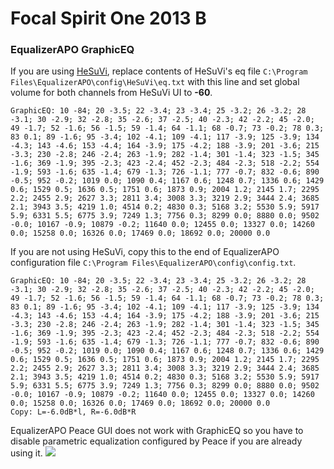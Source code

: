 # Focal Spirit One 2013 B
### EqualizerAPO GraphicEQ
If you are using [HeSuVi](https://sourceforge.net/projects/hesuvi/), replace contents of HeSuVi's eq file `C:\Program Files\EqualizerAPO\config\HeSuVi\eq.txt` with this line and set global volume for both channels from HeSuVi UI to **-60**.
```
GraphicEQ: 10 -84; 20 -3.5; 22 -3.4; 23 -3.4; 25 -3.2; 26 -3.2; 28 -3.1; 30 -2.9; 32 -2.8; 35 -2.6; 37 -2.5; 40 -2.3; 42 -2.2; 45 -2.0; 49 -1.7; 52 -1.6; 56 -1.5; 59 -1.4; 64 -1.1; 68 -0.7; 73 -0.2; 78 0.3; 83 0.1; 89 -1.6; 95 -3.4; 102 -4.1; 109 -4.1; 117 -3.9; 125 -3.9; 134 -4.3; 143 -4.6; 153 -4.4; 164 -3.9; 175 -4.2; 188 -3.9; 201 -3.6; 215 -3.3; 230 -2.8; 246 -2.4; 263 -1.9; 282 -1.4; 301 -1.4; 323 -1.5; 345 -1.6; 369 -1.9; 395 -2.3; 423 -2.4; 452 -2.3; 484 -2.3; 518 -2.2; 554 -1.9; 593 -1.6; 635 -1.4; 679 -1.3; 726 -1.1; 777 -0.7; 832 -0.6; 890 -0.5; 952 -0.2; 1019 0.0; 1090 0.4; 1167 0.6; 1248 0.7; 1336 0.6; 1429 0.6; 1529 0.5; 1636 0.5; 1751 0.6; 1873 0.9; 2004 1.2; 2145 1.7; 2295 2.2; 2455 2.9; 2627 3.3; 2811 3.4; 3008 3.3; 3219 2.9; 3444 2.4; 3685 2.1; 3943 3.5; 4219 1.0; 4514 0.2; 4830 0.3; 5168 3.2; 5530 5.9; 5917 5.9; 6331 5.5; 6775 3.9; 7249 1.3; 7756 0.3; 8299 0.0; 8880 0.0; 9502 -0.0; 10167 -0.9; 10879 -0.2; 11640 0.0; 12455 0.0; 13327 0.0; 14260 0.0; 15258 0.0; 16326 0.0; 17469 0.0; 18692 0.0; 20000 0.0
```
If you are not using HeSuVi, copy this to the end of EqualizerAPO configuration file `C:\Program Files\EqualizerAPO\config\config.txt`.
```
GraphicEQ: 10 -84; 20 -3.5; 22 -3.4; 23 -3.4; 25 -3.2; 26 -3.2; 28 -3.1; 30 -2.9; 32 -2.8; 35 -2.6; 37 -2.5; 40 -2.3; 42 -2.2; 45 -2.0; 49 -1.7; 52 -1.6; 56 -1.5; 59 -1.4; 64 -1.1; 68 -0.7; 73 -0.2; 78 0.3; 83 0.1; 89 -1.6; 95 -3.4; 102 -4.1; 109 -4.1; 117 -3.9; 125 -3.9; 134 -4.3; 143 -4.6; 153 -4.4; 164 -3.9; 175 -4.2; 188 -3.9; 201 -3.6; 215 -3.3; 230 -2.8; 246 -2.4; 263 -1.9; 282 -1.4; 301 -1.4; 323 -1.5; 345 -1.6; 369 -1.9; 395 -2.3; 423 -2.4; 452 -2.3; 484 -2.3; 518 -2.2; 554 -1.9; 593 -1.6; 635 -1.4; 679 -1.3; 726 -1.1; 777 -0.7; 832 -0.6; 890 -0.5; 952 -0.2; 1019 0.0; 1090 0.4; 1167 0.6; 1248 0.7; 1336 0.6; 1429 0.6; 1529 0.5; 1636 0.5; 1751 0.6; 1873 0.9; 2004 1.2; 2145 1.7; 2295 2.2; 2455 2.9; 2627 3.3; 2811 3.4; 3008 3.3; 3219 2.9; 3444 2.4; 3685 2.1; 3943 3.5; 4219 1.0; 4514 0.2; 4830 0.3; 5168 3.2; 5530 5.9; 5917 5.9; 6331 5.5; 6775 3.9; 7249 1.3; 7756 0.3; 8299 0.0; 8880 0.0; 9502 -0.0; 10167 -0.9; 10879 -0.2; 11640 0.0; 12455 0.0; 13327 0.0; 14260 0.0; 15258 0.0; 16326 0.0; 17469 0.0; 18692 0.0; 20000 0.0
Copy: L=-6.0dB*l, R=-6.0dB*R
```
EqualizerAPO Peace GUI does not work with GraphicEQ so you have to disable parametric equalization configured by Peace if you are already using it.
![](https://raw.githubusercontent.com/jaakkopasanen/AutoEq/master/results/SBAF-Serious/innerfidelity/onear/Focal%20Spirit%20One%202013%20B/Focal%20Spirit%20One%202013%20B.png)
